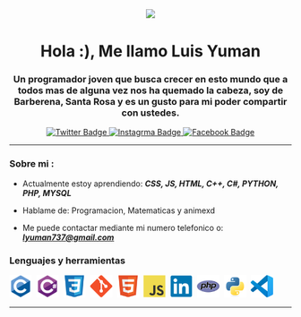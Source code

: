 <div id="header" align="center">
    <img src="https://media.giphy.com/media/Dh5q0sShxgp13DwrvG/giphy.gif" width ="200" />
    <h1 align="center">Hola :), Me llamo Luis Yuman</h1>
    <h3 align="center">Un programador joven que busca crecer en esto mundo que a todos mas de alguna vez nos ha quemado la cabeza,
        soy de Barberena, Santa Rosa y es un gusto para mi poder compartir con ustedes.
    </h3>
</div>


<div id="badges" align="center">
    <a href="https://twitter.com/Luigyl3" target="_blank">
        <img src="https://img.shields.io/twitter/follow/Luigyl?color=blue&logo=twitter&style=for-the-badge"
         alt="Twitter Badge" />
    </a>
    <a href="https://www.instagram.com/juggerbicho/" target="_blank">
        <img src="https://img.shields.io/twitter/follow/juggerbicho?color=red&logo=Instagram&style=for-the-badge"
         alt="Instagrma Badge" />
    </a>
    <a href="https://www.facebook.com/luis.a.yuman/" target="_blank">
        <img src="https://img.shields.io/twitter/follow/Luis%20Yuman?color=blue&logo=facebook&style=for-the-badge"
         alt="Facebook Badge" />
    </a>
</div>


---

### Sobre mi :

- Actualmente estoy aprendiendo: ***CSS, JS, HTML, C++, C#, PYTHON, PHP, MYSQL***

- Hablame de: Programacion, Matematicas y animexd

- Me puede contactar mediante mi numero telefonico o: ***lyuman737@gmail.com***

<div align="left">
    <h3> Lenguajes y herramientas </h3>
    <div>
        <img src="https://github.com/devicons/devicon/blob/master/icons/c/c-original.svg" title="C" alt="C"
        width="40" height="40"/>&nbsp;
        <img src="https://github.com/devicons/devicon/blob/master/icons/csharp/csharp-original.svg" title="C#" alt="C#"
        width="40" height="40"/>&nbsp;
        <img src="https://github.com/devicons/devicon/blob/master/icons/css3/css3-original.svg" title="CSS" alt="CSS"
        width="40" height="40"/>&nbsp;
        <img src="https://github.com/devicons/devicon/blob/master/icons/git/git-original.svg" title="GIT" alt="GIT"
        width="40" height="40"/>&nbsp;
        <img src="https://github.com/devicons/devicon/blob/master/icons/html5/html5-original.svg" title="HTML" alt="HTML"
        width="40" height="40"/>&nbsp;
        <img src="https://github.com/devicons/devicon/blob/master/icons/javascript/javascript-original.svg" title="JS" alt="JS"
        width="40" height="40"/>&nbsp;
        <img src="https://github.com/devicons/devicon/blob/master/icons/linkedin/linkedin-original.svg" title="LINKEDIN" alt="LINKEDIN"
        width="40" height="40"/>&nbsp;
        <img src="https://github.com/devicons/devicon/blob/master/icons/php/php-original.svg" title="PHP" alt="PHP"
        width="40" height="40"/>&nbsp;
        <img src="https://github.com/devicons/devicon/blob/master/icons/python/python-original.svg" title="PYTHON" alt="PYTHON"
        width="40" height="40"/>&nbsp;
        <img src="https://github.com/devicons/devicon/blob/master/icons/vscode/vscode-original.svg" title="VSCODE" alt="VSCODE"
        width="40" height="40"/>&nbsp;
    </div>
</div>

---
